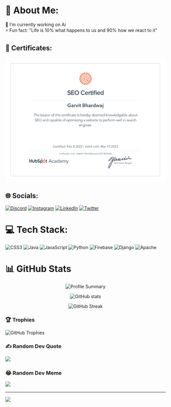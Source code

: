 # 💫 About Me:
🔭 I’m currently working on Ai <br>⚡ Fun fact: "Life is 10% what happens to us and 90% how we react to it"

## 📜  Certificates:
[![HubSpot Academy - SEO Badge](https://raw.githubusercontent.com/GarvitOfficial/BoredTask/main/IMG-20220208-WA0012.jpg)](https://www.linkedin.com/in/garvitofficial/)

## 🌐 Socials:
[![Discord](https://img.shields.io/badge/Discord-%237289DA.svg?logo=discord&logoColor=white)](https://discord.gg/BP3JbhPPMM) [![Instagram](https://img.shields.io/badge/Instagram-%23E4405F.svg?logo=Instagram&logoColor=white)](https://instagram.com/imsooho9) [![LinkedIn](https://img.shields.io/badge/LinkedIn-%230077B5.svg?logo=linkedin&logoColor=white)](https://linkedin.com/in/garvitofficial) [![Twitter](https://img.shields.io/badge/Twitter-%231DA1F2.svg?logo=Twitter&logoColor=white)](https://twitter.com/GarvitOfficial) 

# 💻 Tech Stack:
![CSS3](https://img.shields.io/badge/css3-%231572B6.svg?style=for-the-badge&logo=css3&logoColor=white) ![Java](https://img.shields.io/badge/java-%23ED8B00.svg?style=for-the-badge&logo=java&logoColor=white) ![JavaScript](https://img.shields.io/badge/javascript-%23323330.svg?style=for-the-badge&logo=javascript&logoColor=%23F7DF1E) ![Python](https://img.shields.io/badge/python-3670A0?style=for-the-badge&logo=python&logoColor=ffdd54) ![Firebase](https://img.shields.io/badge/firebase-%23039BE5.svg?style=for-the-badge&logo=firebase) ![Django](https://img.shields.io/badge/django-%23092E20.svg?style=for-the-badge&logo=django&logoColor=white) ![Apache](https://img.shields.io/badge/apache-%23D42029.svg?style=for-the-badge&logo=apache&logoColor=white)
# 📊 GitHub Stats

<p align="center">
  <img alt="Profile Summary" src="https://github-profile-summary-cards.vercel.app/api/cards/profile-details?username=garvitofficial&theme=radical" />
</p>

<p align="center">
  <img alt="GitHub stats" src="https://github-readme-stats.vercel.app/api?username=garvitofficial&theme=radical&hide_border=false&include_all_commits=false&count_private=false" />
</p>

<p align="center">
  <img alt="GitHub Streak" src="https://github-readme-streak-stats.herokuapp.com/?user=garvitofficial&theme=radical&hide_border=false" />
</p>

### 🏆 Trophies
![GitHub Trophies](https://github-profile-trophy.vercel.app/?username=garvitofficial&theme=radical&no-frame=false&no-bg=true&margin-w=4)


### ✍️ Random Dev Quote
![](https://quotes-github-readme.vercel.app/api?type=vetical&theme=radical)

### 😂 Random Dev Meme
<img src="https://tinyurl.com/5n858u6m" width="512px"/>

---
[![](https://visitcount.itsvg.in/api?id=garvitofficial&icon=2&color=6)](https://github.com/GarvitOfficial)

